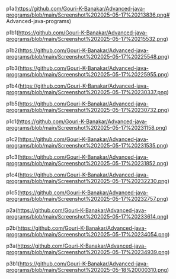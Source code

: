 p1a(https://github.com/Gouri-K-Banakar/Advanced-java-programs/blob/main/Screenshot%202025-05-17%20213836.png# Advanced-java-programs)

p1b1(https://github.com/Gouri-K-Banakar/Advanced-java-programs/blob/main/Screenshot%202025-05-17%20215532.png)

p1b2(https://github.com/Gouri-K-Banakar/Advanced-java-programs/blob/main/Screenshot%202025-05-17%20225548.png)

p1b3(https://github.com/Gouri-K-Banakar/Advanced-java-programs/blob/main/Screenshot%202025-05-17%20225955.png)

p1b4(https://github.com/Gouri-K-Banakar/Advanced-java-programs/blob/main/Screenshot%202025-05-17%20230337.png)

p1b5(https://github.com/Gouri-K-Banakar/Advanced-java-programs/blob/main/Screenshot%202025-05-17%20230732.png)

p1c1(https://github.com/Gouri-K-Banakar/Advanced-java-programs/blob/main/Screenshot%202025-05-17%20231158.png)

p1c2(https://github.com/Gouri-K-Banakar/Advanced-java-programs/blob/main/Screenshot%202025-05-17%20231535.png)

p1c3(https://github.com/Gouri-K-Banakar/Advanced-java-programs/blob/main/Screenshot%202025-05-17%20231852.png)

p1c4(https://github.com/Gouri-K-Banakar/Advanced-java-programs/blob/main/Screenshot%202025-05-17%20232230.png)

p1c5(https://github.com/Gouri-K-Banakar/Advanced-java-programs/blob/main/Screenshot%202025-05-17%20232757.png)

p2a(https://github.com/Gouri-K-Banakar/Advanced-java-programs/blob/main/Screenshot%202025-05-17%20233614.png)

p2b(https://github.com/Gouri-K-Banakar/Advanced-java-programs/blob/main/Screenshot%202025-05-17%20234054.png)

p3a(https://github.com/Gouri-K-Banakar/Advanced-java-programs/blob/main/Screenshot%202025-05-17%20234939.png)

p3b1(https://github.com/Gouri-K-Banakar/Advanced-java-programs/blob/main/Screenshot%202025-05-18%20000310.png)


